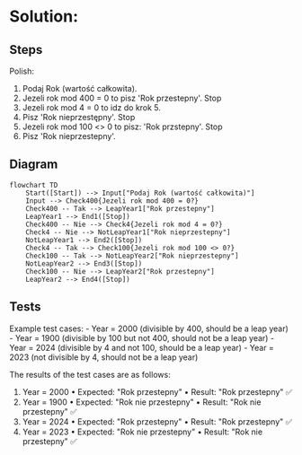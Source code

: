# Solution:

## Steps

Polish:
1. Podaj Rok (wartość całkowita).
2. Jezeli rok mod 400 = 0 to pisz 'Rok przestepny'. Stop
3. Jezeli rok mod 4 = 0 to idz do krok 5.
4. Pisz 'Rok nieprzestępny'. Stop
5. Jezeli rok mod 100 <> 0 to pisz: 'Rok przstepny'. Stop
6. Pisz 'Rok nieprzestepny'.


## Diagram 

```mermaid
flowchart TD
    Start([Start]) --> Input["Podaj Rok (wartość całkowita)"]
    Input --> Check400{Jezeli rok mod 400 = 0?}
    Check400 -- Tak --> LeapYear1["Rok przestepny"]
    LeapYear1 --> End1([Stop])
    Check400 -- Nie --> Check4{Jezeli rok mod 4 = 0?}
    Check4 -- Nie --> NotLeapYear1["Rok nieprzestepny"]
    NotLeapYear1 --> End2([Stop])
    Check4 -- Tak --> Check100{Jezeli rok mod 100 <> 0?}
    Check100 -- Tak --> NotLeapYear2["Rok nieprzestepny"]
    NotLeapYear2 --> End3([Stop])
    Check100 -- Nie --> LeapYear2["Rok przestepny"]
    LeapYear2 --> End4([Stop])
```
## Tests

Example test cases:
     - Year = 2000 (divisible by 400, should be a leap year)
     - Year = 1900 (divisible by 100 but not 400, should not be a leap year)
     - Year = 2024 (divisible by 4 and not 100, should be a leap year)
     - Year = 2023 (not divisible by 4, should not be a leap year)


The results of the test cases are as follows:
1.	Year = 2000
	•	Expected: "Rok przestepny"
	•	Result: "Rok przestepny" ✅
2.	Year = 1900
	•	Expected: "Rok nie przestepny"
	•	Result: "Rok nie przestepny" ✅
3.	Year = 2024
	•	Expected: "Rok przestepny"
	•	Result: "Rok przestepny" ✅
4.	Year = 2023
	•	Expected: "Rok nie przestepny"
	•	Result: "Rok nie przestepny" ✅
